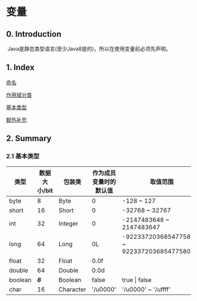 # 变量

## 0. Introduction

​	Java是静态类型语言(至少Java8是的)，所以在使用变量前必须先声明。

## 1. Index

[命名](/Naming.java)

[作用域分类](/Category.java)

[基本类型](/PrimitiveDataTypes.java)

[额外补充](/addenda)

## 2. Summary

### 2.1 基本类型

| 类型    | 数据大小/bit | 包装类    | 作为成员变量时的默认值 | 取值范围                                     |
| ------- | ------------ | --------- | ---------------------- | -------------------------------------------- |
| byte    | 8            | Byte      | 0                      | -128 ~ 127                                   |
| short   | 16           | Short     | 0                      | -32768 ~ 32767                               |
| int     | 32           | Integer   | 0                      | -2147483648 ~ 2147483647                     |
| long    | 64           | Long      | 0L                     | -9223372036854775808L ~ 9223372036854775807L |
| float   | 32           | Float     | 0.0f                   |                                              |
| double  | 64           | Double    | 0.0d                   |                                              |
| boolean | ***8***      | Boolean   | false                  | true \| false                                |
| char    | 16           | Character | '/u0000'               | '/u0000' ~ '/uffff'                          |

